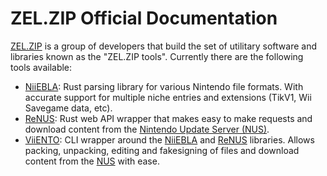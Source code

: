 # ZEL.ZIP Official Documentation

[ZEL.ZIP](https://zel.zip) is a group of developers that build the set of utilitary software and libraries known as the "ZEL.ZIP tools". Currently there are the following tools available:

- [NiiEBLA](./niiebla): Rust parsing library for various Nintendo file formats. With accurate support for multiple niche entries and extensions (TikV1, Wii Savegame data, etc).
- [ReNUS](./renus): Rust web API wrapper that makes easy to make requests and download content from the [Nintendo Update Server (NUS)](https://wiibrew.org/wiki/NUS).
- [ViiENTO](./viiento): CLI wrapper around the [NiiEBLA](./niiebla) and [ReNUS](./renus) libraries. Allows packing, unpacking, editing and fakesigning of files and download content from the [NUS](https://wiibrew.org/wiki/NUS) with ease.

